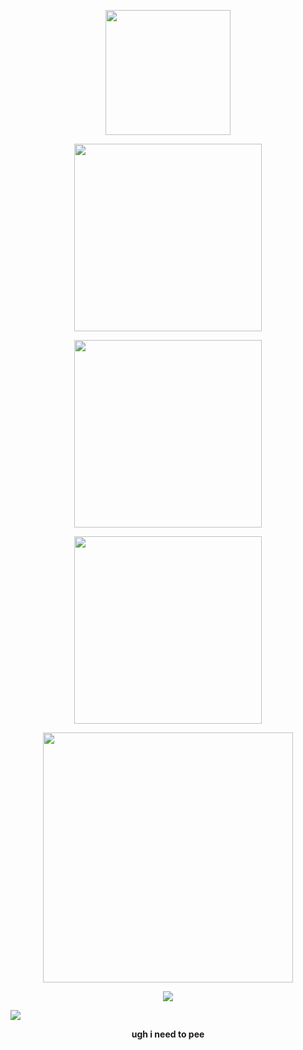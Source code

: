

<p align="center"><img src="https://github.com/user-attachments/assets/2a8cef6c-1936-454c-845b-d6b041646560" width=200></p>


<p align="center"><a href="https://themostzany.straw.page"><img src="https://github.com/user-attachments/assets/10435b61-8558-4742-a95f-424970b9f3ba" width="300"></img></a></p>

<p align="center"><a href="https://bsky.app/profile/dibmembrane.bsky.social"><img src="https://github.com/user-attachments/assets/235b0553-fe62-452d-bc4b-a66df1acf75c" width="300"></img></a></p>

<p align="center"><a href="https://www.tumblr.com/mysteriorgy?source=share"><img src="https://github.com/user-attachments/assets/c29d9f77-396c-4027-a90b-36ef02a29a60" width="300"></img></a></p>

<p align="center"><img src="https://github.com/user-attachments/assets/b22e2489-bf87-48c3-ba6b-1e9ff6ffdf84" width="400"></img></p>


<p align="center"><img src="https://github.com/user-attachments/assets/d324bf2e-d32c-43ce-bc93-44d7d581509c"></img></p>



<img src="https://github.com/user-attachments/assets/e2b40158-702e-443a-a5bb-62042b6ef362"></img>

<p align="center"><b>ugh i need to pee</b></p>
